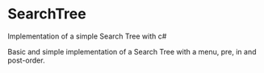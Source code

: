 # SearchTree
 Implementation of a simple Search Tree with c#
 
 Basic and simple implementation of a Search Tree with a menu, pre, in and post-order.

